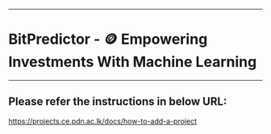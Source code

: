 ___
# BitPredictor - 🪙 Empowering Investments With Machine Learning 
___

## Please refer the instructions in below URL:

https://projects.ce.pdn.ac.lk/docs/how-to-add-a-project
